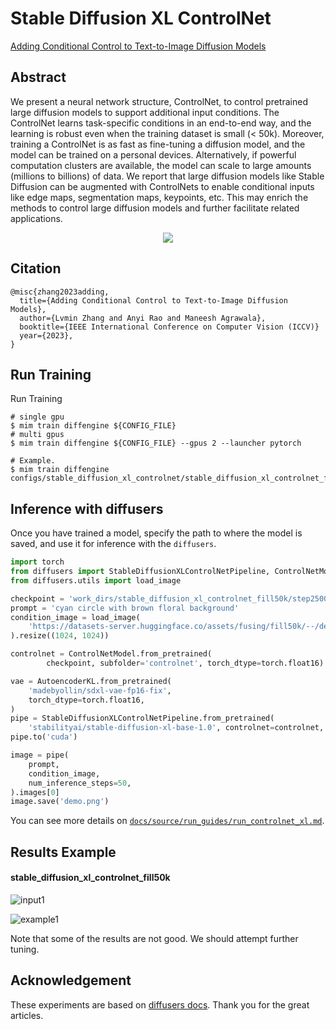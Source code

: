 # Stable Diffusion XL ControlNet

[Adding Conditional Control to Text-to-Image Diffusion Models](https://arxiv.org/abs/2302.05543)

## Abstract

We present a neural network structure, ControlNet, to control pretrained large diffusion models to support additional input conditions. The ControlNet learns task-specific conditions in an end-to-end way, and the learning is robust even when the training dataset is small (\< 50k). Moreover, training a ControlNet is as fast as fine-tuning a diffusion model, and the model can be trained on a personal devices. Alternatively, if powerful computation clusters are available, the model can scale to large amounts (millions to billions) of data. We report that large diffusion models like Stable Diffusion can be augmented with ControlNets to enable conditional inputs like edge maps, segmentation maps, keypoints, etc. This may enrich the methods to control large diffusion models and further facilitate related applications.

<div align=center>
<img src="https://github.com/okotaku/diffengine/assets/24734142/97a5d6b7-90b9-4247-936c-c27e26b47cff"/>
</div>

## Citation

```
@misc{zhang2023adding,
  title={Adding Conditional Control to Text-to-Image Diffusion Models},
  author={Lvmin Zhang and Anyi Rao and Maneesh Agrawala},
  booktitle={IEEE International Conference on Computer Vision (ICCV)}
  year={2023},
}
```

## Run Training

Run Training

```
# single gpu
$ mim train diffengine ${CONFIG_FILE}
# multi gpus
$ mim train diffengine ${CONFIG_FILE} --gpus 2 --launcher pytorch

# Example.
$ mim train diffengine configs/stable_diffusion_xl_controlnet/stable_diffusion_xl_controlnet_fill50k.py
```

## Inference with diffusers

Once you have trained a model, specify the path to where the model is saved, and use it for inference with the `diffusers`.

```py
import torch
from diffusers import StableDiffusionXLControlNetPipeline, ControlNetModel, AutoencoderKL
from diffusers.utils import load_image

checkpoint = 'work_dirs/stable_diffusion_xl_controlnet_fill50k/step25000'
prompt = 'cyan circle with brown floral background'
condition_image = load_image(
    'https://datasets-server.huggingface.co/assets/fusing/fill50k/--/default/train/74/conditioning_image/image.jpg'
).resize((1024, 1024))

controlnet = ControlNetModel.from_pretrained(
        checkpoint, subfolder='controlnet', torch_dtype=torch.float16)

vae = AutoencoderKL.from_pretrained(
    'madebyollin/sdxl-vae-fp16-fix',
    torch_dtype=torch.float16,
)
pipe = StableDiffusionXLControlNetPipeline.from_pretrained(
    'stabilityai/stable-diffusion-xl-base-1.0', controlnet=controlnet, vae=vae, torch_dtype=torch.float16)
pipe.to('cuda')

image = pipe(
    prompt,
    condition_image,
    num_inference_steps=50,
).images[0]
image.save('demo.png')
```

You can see more details on [`docs/source/run_guides/run_controlnet_xl.md`](../../docs/source/run_guides/run_controlnet_xl.md#inference-with-diffusers).

## Results Example

#### stable_diffusion_xl_controlnet_fill50k

![input1](https://datasets-server.huggingface.co/assets/fusing/fill50k/--/default/train/74/conditioning_image/image.jpg)

![example1](https://github.com/okotaku/diffengine/assets/24734142/a331a413-a9e7-4b9a-aa75-72279c4cc77a)

Note that some of the results are not good. We should attempt further tuning.

## Acknowledgement

These experiments are based on [diffusers docs](https://github.com/huggingface/diffusers/blob/main/examples/controlnet/README_sdxl.md). Thank you for the great articles.
